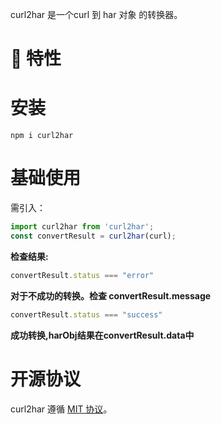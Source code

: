 curl2har 是一个curl 到 har <request> 对象 的转换器。

# 🎉 特性

# 安装

```shell
npm i curl2har
```

# 基础使用
需引入：

```js
import curl2har from 'curl2har';
const convertResult = curl2har(curl);

```
**检查结果:**

```js
convertResult.status === "error"
```
**对于不成功的转换。检查 convertResult.message**

```js
convertResult.status === "success"
```
**成功转换,harObj结果在convertResult.data中**

# 开源协议

curl2har 遵循 [MIT 协议](https://github.com/Apipost-Team/curl2har)。
